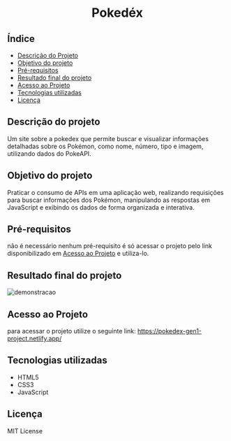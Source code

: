 <h1 align="center">
    Pokedéx
</h1>

## Índice
- [Descrição do Projeto](#descrição-do-projeto)
- [Objetivo do projeto](#objetivo-do-projeto)
- [Pré-requisitos](#pré-requisitos)
- [Resultado final do projeto](#resultado-final-do-projeto)
- [Acesso ao Projeto](#acesso-ao-projeto)
- [Tecnologias utilizadas](#tecnologias-utilizadas)
- [Licença](#licença)

## Descrição do projeto
Um site sobre a pokedex que permite buscar e visualizar informações detalhadas sobre os Pokémon, como nome, número, tipo e imagem, utilizando dados do PokeAPI.

## Objetivo do projeto
Praticar o consumo de APIs em uma aplicação web, realizando requisições para buscar informações dos Pokémon, manipulando as respostas em JavaScript e exibindo os dados de forma organizada e interativa.

## Pré-requisitos
não é necessário nenhum pré-requisito é só acessar o projeto pelo link disponibilizado em [Acesso ao Projeto](#acesso-ao-projeto) e utiliza-lo.

## Resultado final do projeto
![demonstracao](https://github.com/user-attachments/assets/32071042-be97-45e8-b5bd-cc7b38230356)









## Acesso ao Projeto
para acessar o projeto utilize o seguinte link: https://pokedex-gen1-project.netlify.app/


## Tecnologias utilizadas
- HTML5
- CSS3
- JavaScript

## Licença
MIT License
